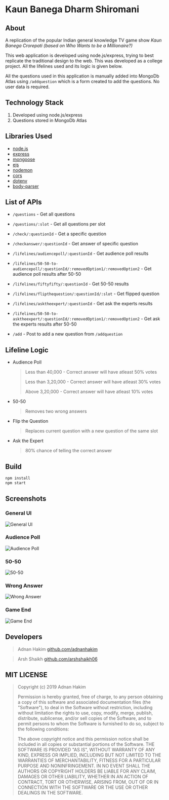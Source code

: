 # Kaun Banega Dharm Shiromani

## About

A replication of the popular Indian general knowledge TV game show _Kaun Banega Crorepati (based on Who Wants to be a Millionaire?)_

This web application is developed using node.js/express, trying to best replicate the traditional design to the web. This was developed as a college project. All the lifelines used and its logic is given below.

All the questions used in this application is manually added into MongoDb Atlas using `/addquestion` which is a form created to add the questions. No user data is required.

## Technology Stack

1. Developed using node.js/express
1. Questions stored in MongoDb Atlas

## Libraries Used

-   [node.js](https://nodejs.org/en/)
-   [express](https://www.npmjs.com/package/express)
-   [mongoose](https://www.npmjs.com/package/mongoose)
-   [ejs](https://www.npmjs.com/package/ejs)
-   [nodemon](https://www.npmjs.com/package/nodemon)
-   [cors](https://www.npmjs.com/package/cors)
-   [dotenv](https://www.npmjs.com/package/dotenv)
-   [body-parser](https://www.npmjs.com/package/body-parser)

## List of APIs

-   `/questions` - Get all questions

-   `/questions/:slot` - Get all questions per slot

-   `/check/:questionId` - Get a specific question

-   `/checkanswer/:questionId` - Get answer of specific question

-   `/lifelines/audiencepoll/:questionId` - Get audience poll results

-   `/lifelines/50-50-to-audiencepoll/:questionId/:removedOption1/:removedOption2` - Get audience poll results after 50-50

-   `/lifelines/fiftyfifty/:questionId` - Get 50-50 results

-   `/lifelines/flipthequestion/:questionId/:slot` - Get flipped question

-   `/lifelines/asktheexpert/:questionId` - Get ask the experts results

-   `/lifelines/50-50-to-asktheexpert/:questionId/:removedOption1/:removedOption2` - Get ask the experts results after 50-50

-   `/add` - Post to add a new question from `/addquestion`

## Lifeline Logic

-   Audience Poll

    > Less than 40,000 - Correct answer will have atleast 50% votes
    >
    > Less than 3,20,000 - Correct answer will have atleast 30% votes
    >
    > Above 3,20,000 - Correct answer will have atleast 10% votes

-   50-50

    > Removes two wrong answers

-   Flip the Question

    > Replaces current question with a new question of the same slot

-   Ask the Expert
    > 80% chance of telling the correct answer

## Build

```bash
npm install
npm start
```

## Screenshots

###  General UI
![General UI](https://i.imgur.com/JvhPmbN.png)

### Audience Poll
![Audience Poll](https://i.imgur.com/RdZk6eu.png)

### 50-50
![50-50](https://i.imgur.com/gyOTHjo.png)

### Wrong Answer
![Wrong Answer](https://i.imgur.com/gAH9gaU.png)

### Game End
![Game End](https://i.imgur.com/zlOkU7R.png)

## Developers

> Adnan Hakim
> [github.com/adnanhakim](https://github.com/adnanhakim)

> Arsh Shaikh
> [github.com/arshshaikh06](https://github.com/arshshaikh06)

## MIT LICENSE

> Copyright (c) 2019 Adnan Hakim
>
> Permission is hereby granted, free of charge, to any person obtaining a copy
> of this software and associated documentation files (the "Software"), to deal
> in the Software without restriction, including without limitation the rights
> to use, copy, modify, merge, publish, distribute, sublicense, and/or sell
> copies of the Software, and to permit persons to whom the Software is
> furnished to do so, subject to the following conditions:
>
> The above copyright notice and this permission notice shall be included in all
> copies or substantial portions of the Software.
> THE SOFTWARE IS PROVIDED "AS IS", WITHOUT WARRANTY OF ANY KIND, EXPRESS OR
> IMPLIED, INCLUDING BUT NOT LIMITED TO THE WARRANTIES OF MERCHANTABILITY,
> FITNESS FOR A PARTICULAR PURPOSE AND NONINFRINGEMENT. IN NO EVENT SHALL THE
> AUTHORS OR COPYRIGHT HOLDERS BE LIABLE FOR ANY CLAIM, DAMAGES OR OTHER
> LIABILITY, WHETHER IN AN ACTION OF CONTRACT, TORT OR OTHERWISE, ARISING FROM,
> OUT OF OR IN CONNECTION WITH THE SOFTWARE OR THE USE OR OTHER DEALINGS IN THE
> SOFTWARE.
